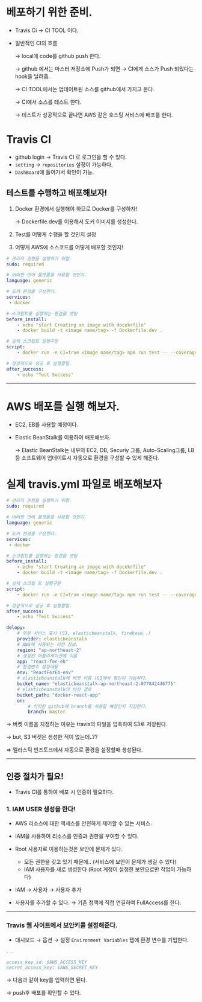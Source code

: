 # 베포하기 위한 준비.

- Travis Ci → CI TOOL 이다.
- 일반적인 CI의 흐름

    → local에 code를 github push 한다.

    → github 에서는 마스터 저장소에 Push가 되면 → CI에게 소스가 Push 되었다는 hook을 날려줌.

    → CI TOOL에서는 업데이트된 소스를 github에서 가지고 온다.

    → CI에서 소스를 테스트 한다.

    → 테스트가 성공적으로 끝나면 AWS 같은 호스팅 서비스에 배포를 한다.

# Travis CI

- github login → Travis CI 로 로그인을 할 수 있다.
- `setting` → `repositories` 설정이 가능하다.
- `DashBoard`에 들어가서 확인이 가능.

## 테스트를 수행하고 배포해보자!

1. Docker 환경에서 실행해야 하므로 Docker를 구성하자!

    → Dockerfile.dev를 이용해서 도커 이미지를 생성한다.

2. Test를 어떻게 수행을 할 것인지 설정
3. 어떻게 AWS에 소스코드를 어떻게 배포할 것인지!

```yaml
# 관리자 권한을 실행하기 위함.
sudo: required

# 어떠한 언어 플랫폼을 사용할 것인지.
language: generic

# 도커 환경을 구성한다.
services:
 - docker

# 스크립트를 실행하는 환경을 셋팅
before_install:
	- echo "start Creating an image with docekrfile"
	- docker build -t <image name/tag> -f Dockerfile.dev .

# 실제 스크립트 실행구문
script:
	- docker run -e CI=true <image name/tag> npm run test -- --coverage

# 정상적으로 성공 후 실행할일.
after_success:
	- echo "Test Success"
```

---

# AWS 배포를 실행 해보자.

- EC2, EB를 사용할 예정이다.
- Elastic BeanStalk를 이용하여 배포해보자.

    → Elastic BeanStalk는 내부의 EC2, DB, Securiy 그룹, Auto-Scaling그룹, LB등 소프트웨어 업데이트시 자동으로 환경을 구성할 수 있게 해준다.

# 실제 travis.yml 파일로 배포해보자

```yaml
# 관리자 권한을 실행하기 위함.
sudo: required

# 어떠한 언어 플랫폼을 사용할 것인지.
language: generic

# 도커 환경을 구성한다.
services:
 - docker

# 스크립트를 실행하는 환경을 셋팅
before_install:
	- echo "start Creating an image with docekrfile"
	- docker build -t <image name/tag> -f Dockerfile.dev .

# 실제 스크립 트 실행구문
script:
	- docker run -e CI=true <image name/tag> npm run test -- --coverage

# 정상적으로 성공 후 실행할일.
after_success:
	- echo "Test Success"

delopy:
	# 외부 서비스 표시 (S3, elasticbeanstalk, firebase..)
	provider: elasticbeanstalk
	# AWS에 사용되는 리전 정보.
	region: "ap-northeast-2"
	# 생성된 어플리케이션에 이름
	app: "react-for-eb"
	# 환경변수 설정내용
	env: "ReactForEb-env"
	# elasticbeanstalk에 버켓 이름 (S3에서 확인이 가능하다.
	bucket_name: "elasticbeanstalk-ap-northeast-2-077842446775"
	# elasticbeanstalk의 버킷 경로
	bucket_path: "docker-react-app"
	on:
		# 어떠한 github에 branch를 사용할 예정인지 지정한다.
		branch: master
```

→ 버켓 이름을 지정하는 이유는 travis의 파일을 압축하여 S3로 저장된다.

→ but, S3 버켓은 생성한 적이 없는데..??

⇒ 엘라스틱 빈즈토크에서 자동으로 환경을 설정할때 생성된다.

---
## 인증 절차가 필요!

- Travis CI를 통하여 배포 시 인증이 필요하다.

### 1. IAM USER 생성을 한다!

- AWS 리소스에 대한 액세스를 안전하게 제어할 수 있는 서비스.
- IAM을 사용하여 리소스를 인증과 권한을 부여할 수 있다.

- Root 사용자로 이용하는것은 보안에 문제가 있다.
    - 모든 권한을 갖고 있기 때문에.. (서비스에 보안이 문제가 생길 수 있다)
    - IAM 사용자를 새로 생성한다 (Root 계정이 설정한 보안으로만 작업이 가능하다)
- IAM →  사용자 → 사용자 추가
- 사용자를 추가할 수 있다. → 기존 정책에 직접 연결하여 FullAccess를 한다.

---

### Travis 웹 사이트에서 보안키를 설정해준다.

- 대시보드 → 옵션 → 설정 `Environment Variables` 탭에 환경 변수를 기입한다.

```yaml
...

access_key_id: $AWS_ACCESS_KEY
secret_access_key: $AWS_SECRET_KEY
```

→ 다음과 같이 key를 입력하면 된다.

→ push후 배포를 확인할 수 있다.
